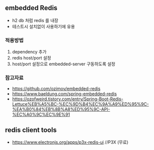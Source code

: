 
## embedded Redis
* h2 db 처럼 redis 를 내장
* 테스트시 설치없이 사용하기에 유용

### 적용방법
1. dependency 추가
2. redis host/port 설정
3. host/port 설정으로 embedded-server 구동하도록 설정

### 참고자료
* https://github.com/ozimov/embedded-redis
* https://www.baeldung.com/spring-embedded-redis
* https://ozofweird.tistory.com/entry/Spring-Boot-Redis-Lettuce%EB%A5%BC-%EC%9D%B4%EC%9A%A9%ED%95%9C-%EA%B0%84%EB%8B%A8%ED%95%9C-API-%EC%A0%9C%EC%9E%91

## redis client tools
* https://www.electronjs.org/apps/p3x-redis-ui //P3X (무료)
